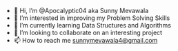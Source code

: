 - 👋 Hi, I’m @Apocalyptic04 aka Sunny Mevawala
- 👀 I’m interested in improving my Problem Solving Skills
- 🌱 I’m currently learning Data Structures and Algorithms
- 💞️ I’m looking to collaborate on an interesting project
- 📫 How to reach me <sunnymevawala4@gmail.com>

<!---
Apocalyptic04/Apocalyptic04 is a ✨ special ✨ repository because its `README.md` (this file) appears on your GitHub profile.
You can click the Preview link to take a look at your changes.
--->
